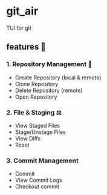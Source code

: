 # git_air
TUI for git


## features 🔑

### 1. Repository Management 📁
- Create Repository (local & remote)
- Clone Repository
- Delete Repository (remote)
- Open Repository

### 2. File & Staging ⚖️
- View Staged Files
- Stage/Unstage Files
- View Diffs
- Reset

### 3. Commit Management
- Commit
- View Commit Logs
- Checkout commit
